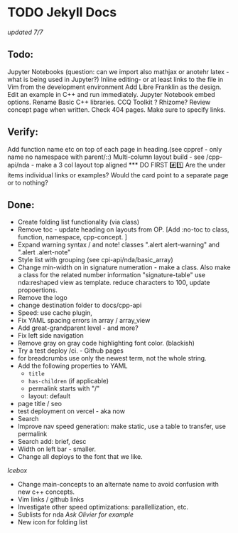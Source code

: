 # TODO Jekyll Docs

_updated 7/7_

## Todo:

Jupyter Notebooks (question: can we import also mathjax or anotehr latex - what is being used in Jupyter?)
Inline editing- or at least links to the file in Vim from the development environment
Add Libre Franklin as the design.
Edit an example in C++ and run immediately. Jupyter Notebook embed options.
Rename Basic C++ libraries. CCQ Toolkit ? Rhizome?
Review concept page when written.
Check 404 pages. Make sure to specify links.

## Verify:

Add function name etc on top of each page in heading.(see cppref - only name no namespace with parent/::)
Multi-column layout build - see /cpp-api/nda - make a 3 col layout top aligned \*\*\* DO FIRST #️⃣1️⃣
Are the under items individual links or examples? Would the card point to a separate page or to nothing?

## Done:

- Create folding list functionality (via class)
- Remove toc - update heading on layouts from OP. [Add :no-toc to class, function, namespace, cpp-concept. ]
- Expand warning syntax / and note! classes ".alert alert-warning" and ".alert .alert-note"
- Style list with grouping (see cpi-api/nda/basic_array)
- Change min-width on <td> in signature numeration - make a class. Also make a class for the related number information "signature-table"
  use nda:reshaped view as template. reduce characters to 100, update propoertions.
- Remove the logo
- change destination folder to docs/cpp-api
- Speed: use cache plugin,
- Fix YAML spacing errors in array / array_view
- Add great-grandparent level - and more?
- Fix left side navigation
- Remove gray on gray code highlighting font color. (blackish)
- Try a test deploy /ci. - Github pages
- for breadcrumbs use only the newest term, not the whole string.
- Add the following properties to YAML
  - `title`
  - `has-children` (if applicable)
  - permalink starts with "/"
  - layout: default
- page title / seo
- test deployment on vercel - aka now
- Search
- Improve nav speed generation: make static, use a table to transfer, use permalink
- Search add: brief, desc
- Width on left bar - smaller.
- Change all deploys to the font that we like.

_Icebox_

- Change main-concepts to an alternate name to avoid confusion with new c++ concepts.
- Vim links / github links
- Investigate other speed optimizations: parallellization, etc.
- Sublists for nda _Ask Olivier for example_
- New icon for folding list
